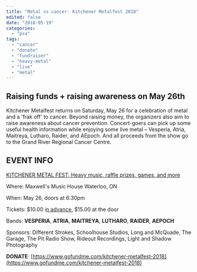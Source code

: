 ```yaml
---
title: "Metal vs cancer: Kitchener Metalfest 2018"
edited: false
date: "2018-05-19"
categories:
  - "psa"
tags:
  - "cancer"
  - "donate"
  - "fundraiser"
  - "heavy-metal"
  - "live"
  - "metal"
---
```


## Raising funds + raising awareness on May 26th

Kitchener Metalfest returns on Saturday, May 26 for a celebration of metal and a 'frak off' to cancer. Beyond raising money, the organizers also aim to raise awareness about cancer prevention. Concert-goers can pick up some useful health information while enjoying some live metal – Vesperia, Atria, Maitreya, Lutharo, Raider, and AEpoch. And all proceeds from the show go to the Grand River Regional Cancer Centre.

## EVENT INFO

[KITCHENER METAL FEST: Heavy music, raffle prizes, games, and more](https://www.facebook.com/events/355775301566661/)

Where: Maxwell's Music House Waterloo, ON

When: May 26, doors at 6:30pm

Tickets: $10.00 i[n advance](https://www.ticketscene.ca/events/20980/), $15.00 at the door

Bands: **VESPERIA**, **ATRIA**, **MAITREYA**, **LUTHARO**, **RAIDER**, **AEPOCH**

Sponsors: Different Strokes, Schoolhouse Studios, Long and McQuade, The Garage, The Pit Radio Show, Rideout Recordings, Light and Shadow Photography

**DONATE**: [https://www.gofundme.com/kitchener-metalfest-2018](https://www.gofundme.com/kitchener-metalfest-2018)
